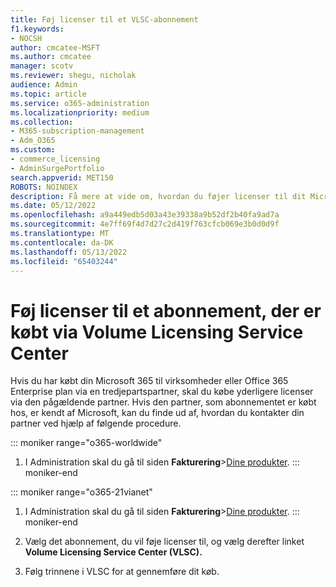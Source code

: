 ```yaml
---
title: Føj licenser til et VLSC-abonnement
f1.keywords:
- NOCSH
author: cmcatee-MSFT
ms.author: cmcatee
manager: scotv
ms.reviewer: shegu, nicholak
audience: Admin
ms.topic: article
ms.service: o365-administration
ms.localizationpriority: medium
ms.collection:
- M365-subscription-management
- Adm_O365
ms.custom:
- commerce_licensing
- AdminSurgePortfolio
search.appverid: MET150
ROBOTS: NOINDEX
description: Få mere at vide om, hvordan du føjer licenser til dit Microsoft 365 abonnement, der er købt via tredjepartspartneren, som genkendes af Microsoft.
ms.date: 05/12/2022
ms.openlocfilehash: a9a449edb5d03a43e39338a9b52df2b40fa9ad7a
ms.sourcegitcommit: 4e7ff69f4d7d27c2d419f763cfcb069e3b0d0d9f
ms.translationtype: MT
ms.contentlocale: da-DK
ms.lasthandoff: 05/13/2022
ms.locfileid: "65403244"
---
```

# <a name="add-licenses-to-a-subscription-purchased-through-the-volume-licensing-service-center"></a>Føj licenser til et abonnement, der er købt via Volume Licensing Service Center

Hvis du har købt din Microsoft 365 til virksomheder eller Office 365 Enterprise plan via en tredjepartspartner, skal du købe yderligere licenser via den pågældende partner. Hvis den partner, som abonnementet er købt hos, er kendt af Microsoft, kan du finde ud af, hvordan du kontakter din partner ved hjælp af følgende procedure.
  
::: moniker range="o365-worldwide"

1. I Administration skal du gå til siden **Fakturering**\><a href="https://go.microsoft.com/fwlink/p/?linkid=842054" target="_blank">Dine produkter</a>.
::: moniker-end

::: moniker range="o365-21vianet"

1. I Administration skal du gå til siden **Fakturering**\><a href="https://go.microsoft.com/fwlink/p/?linkid=850626" target="_blank">Dine produkter</a>.
::: moniker-end

2. Vælg det abonnement, du vil føje licenser til, og vælg derefter linket **Volume Licensing Service Center (VLSC).**

3. Følg trinnene i VLSC for at gennemføre dit køb.